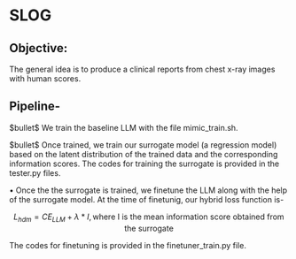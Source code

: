 # SLOG
## Objective:

The general idea is to produce a clinical reports from chest x-ray images with human scores.  
## Pipeline-

\$bullet$ We train the baseline LLM with the file mimic_train.sh.

\$bullet$ Once trained, we train our surrogate model (a regression model) based on the latent distribution of the trained data and the corresponding information scores. The codes for training the surrogate is provided in the tester.py files. 

$\bullet$ Once the the surrogate is trained, we finetune the LLM along with the help of the surrogate model. At the time of finetunig, our hybrid loss function is-

$$
L_{hdm} = CE_{LLM}+\lambda*I, \text{where I is the mean information score obtained from the surrogate}
$$

The codes for finetuning is provided in the finetuner_train.py file. 

